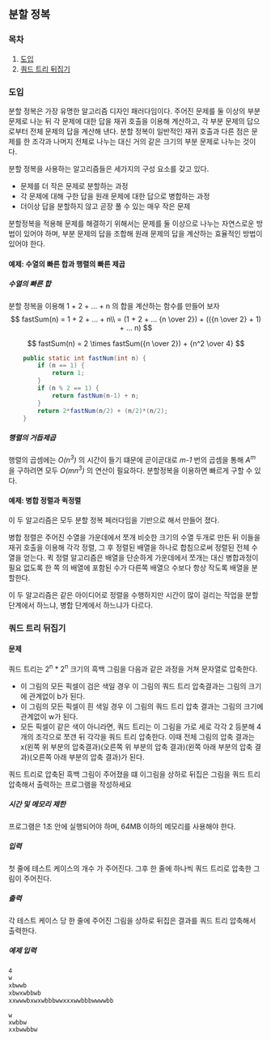 ## 분할 정복

### 목차

1. [도입](#도입)
2. [쿼드 트리 뒤집기](#쿼드-트리-뒤집기)

### 도입

분할 정복은 가장 유명한 알고리즘 디자인 패러다임이다. 주어진 문제를 둘 이상의 부분 문제로 나눈 뒤 각 문제에 대한 답을 재귀 호출을 이용해 계산하고, 각 부분 문제의 답으로부터 전체 문제의 답을 계산해 낸다. 분할 정복이 일반적인 재귀 호출과 다른 점은 문제를 한 조각과 나머지 전체로 나누는 대신 거의 같은 크기의 부분 문제로 나누는 것이다. 

분할 정복을 사용하는 알고리즘들은 세가지의 구성 요소를 갖고 있다.

- 문제를 더 작은 문제로 분할하는 과정
- 각 문제에 대해 구한 답을 원래 문제에 대한 답으로 병합하는 과정
- 더이상 답을 분할하지 않고 곧장 풀 수 있는 매우 작은 문제

분할정복을 적용해 문제를 해결하기 위해서는 문제를 둘 이상으로 나누는 자연스로운 방법이 있어야 하며, 부분 문제의 답을 조합해 원래 문제의 답을 계산하는 효율적인 방법이 있어야 한다.

#### 예제: 수열의 빠른 합과 행렬의 빠른 제곱

##### 수열의 빠른 합

분할 정복을 이용해 1 + 2 + ... + n 의 합을 계산하는 함수를 만들어 보자
$$
fastSum(n) = 1 + 2 + ... + n\\
					= (1 + 2 + ... {n \over 2}) + (({n \over 2} + 1) + ... n)
$$

$$
fastSum(n) = 2 \times fastSum({n \over 2}) + {n^2 \over 4}
$$

```java
    public static int fastNum(int n) {
        if (n == 1) {
            return 1;
        }
        if (n % 2 == 1) {
            return fastNum(n-1) + n;
        }
        return 2*fastNum(n/2) + (n/2)*(n/2);
    }
```

##### 행렬의 거듭제곱

행렬의 곱셈에는 *O(n<sup>3</sup>)* 의 시간이 들기 떄문에 곧이곧대로 *m-1* 번의 곱셈을 통해 *A<sup>m</sup>* 을 구하려면 모두 *O(mn<sup>3</sup>)* 의 연산이 필요하다. 분할정복을 이용하면 빠르게 구할 수 있다.

#### 예제: 병합 정렬과 퀵정렬

이 두 알고리즘은 모두 분할 정복 페러다임을 기반으로 해서 만들어 졌다.

병합 정렬은 주어진 수열을 가운데에서 쪼개 비슷한 크기의 수열 두개로 만든 뒤 이들을 재귀 호출을 이용해 각각 정렬, 그 후 정렬된 배열을 하나로 합침으로써 정렬된 전체 수열을 얻는다. 퀵 정렬 알고리즘은 배열을 단순하게 가운데에서 쪼개는 대신 병합과정이 필요 없도록 한 쪽 의 배열에 포함된 수가 다른쪽 배열으 수보다 항상 작도록 배열을 분할한다.

이 두 알고리즘은 같은 아이디어로 정렬을 수행하지만 시간이 많이 걸리는 작업을 분할 단계에서 하느냐, 병합 단계에서 하느냐가 다르다.

### 쿼드 트리 뒤집기

#### 문제

쿼드 트리는 2<sup>n</sup> * 2<sup>n</sup> 크기의 흑백 그림을 다음과 같은 과정을 거쳐 문자열로 압축한다.

- 이 그림의 모든 픽셀이 검은 색일 경우 이 그림의 쿼드 트리 압축결과는 그림의 크기에 관계없이 b가 된다.
- 이 그림의 모든 픽셀이 흰 색일 경우 이 그림의 쿼드 트리 압축 결과는 그림의 크기에 관계없이 w가 된다.
- 모든 픽셀이 같은 색이 아니라면, 쿼드 트리는 이 그림을 가로 세로 각각 2 등분해 4개의 조각으로 쪼갠 뒤 각각을 쿼드 트리 압축한다. 이때 전체 그림의 압축 결과는 x(왼쪽 위 부분의 압축결과)(오른쪽 위 부분의 압축 결과)(왼쪽 아래 부분의 압축 결과)(오른쪽 아래 부분의 압축 결과)가 된다.

쿼드 트리로 압축된 흑백 그림이 주어졌을 떄 이그림을 상하로 뒤집은 그림을 쿼드 트리 압축해서 출력하는 프로그램을 작성하세요

##### 시간 및 메모리 제한

프로그램은 1초 안에 실행되어야 하며, 64MB 이하의 메모리를 사용해야 한다.

##### 입력

첫 줄에 테스트 케이스의 개수 가 주어진다. 그후 한 줄에 하나씩 쿼드 트리로 압축한 그림이 주어진다. 

##### 출력

각 테스트 케이스 당 한 줄에 주어진 그림을 상하로 뒤집은 결과를 쿼드 트리 압축해서 출력한다. 

##### 예제 입력

```tex
4
w
xbwwb
xbwxwbbwb
xxwwwbxwxwbbbwwxxxwwbbbwwwwbb
```

```
w
xwbbw
xxbwwbbw

```

